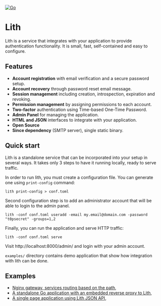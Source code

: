 [![Go](https://github.com/husio/lith/actions/workflows/go.yml/badge.svg)](https://github.com/husio/lith/actions/workflows/go.yml)

# Lith


Lith is a service that integrates with your application to provide
authentication functionality. It is small, fast, self-contained and easy to
configure.


## Features

* **Account registration** with email verification and a secure password setup.
* **Account recovery** through password reset email message.
* **Session management** including creation, introspection, expiration and revoking.
* **Permission management** by assigning permissions to each account.
* **Two-factor** authentication using Time-based One-Time Password.
* **Admin Panel** for managing the application.
* **HTML and JSON** interfaces to integrate with your application.
* **Open Source**
* **Since dependency** (SMTP server), single static binary.


## Quick start

Lith is a standalone service that can be incorporated into your setup in
several ways. It takes only 3 steps to have it running locally, ready to serve traffic.

In order to run lith, you must create a configuration file. You can generate
one using `print-config` command:

    lith print-config > conf.toml

Second configuration step is to add an administrator account that will be able
to login to the admin panel.

    lith -conf conf.toml useradd -email my.email@domain.com -password "t0psecret" -groups=1,2

Finally, you can run the application and serve HTTP traffic:

    lith -conf conf.toml serve

Visit http://localhost:8000/admin/ and login with your admin account.

`examples/` directory contains demo application that show how integration with
lith can be done.


## Examples

- [Nginx gateway, services routing based on the path](examples/nginx_gateway/),
- [A standalone Go application with an embedded reverse proxy to Lith](examples/go_reverseproxy/),
- [A single page application using Lith JSON API](examples/js_spa/),
